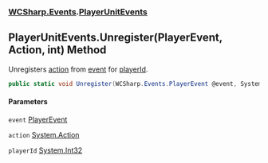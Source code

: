 ### [WCSharp.Events](WCSharp.Events.md 'WCSharp.Events').[PlayerUnitEvents](WCSharp.Events.PlayerUnitEvents.md 'WCSharp.Events.PlayerUnitEvents')

## PlayerUnitEvents.Unregister(PlayerEvent, Action, int) Method

Unregisters [action](WCSharp.Events.PlayerUnitEvents.Unregister(WCSharp.Events.PlayerEvent,System.Action,int).md#WCSharp.Events.PlayerUnitEvents.Unregister(WCSharp.Events.PlayerEvent,System.Action,int).action 'WCSharp.Events.PlayerUnitEvents.Unregister(WCSharp.Events.PlayerEvent, System.Action, int).action') from [event](WCSharp.Events.PlayerUnitEvents.Unregister(WCSharp.Events.PlayerEvent,System.Action,int).md#WCSharp.Events.PlayerUnitEvents.Unregister(WCSharp.Events.PlayerEvent,System.Action,int).event 'WCSharp.Events.PlayerUnitEvents.Unregister(WCSharp.Events.PlayerEvent, System.Action, int).event') for [playerId](WCSharp.Events.PlayerUnitEvents.Unregister(WCSharp.Events.PlayerEvent,System.Action,int).md#WCSharp.Events.PlayerUnitEvents.Unregister(WCSharp.Events.PlayerEvent,System.Action,int).playerId 'WCSharp.Events.PlayerUnitEvents.Unregister(WCSharp.Events.PlayerEvent, System.Action, int).playerId').

```csharp
public static void Unregister(WCSharp.Events.PlayerEvent @event, System.Action action, int playerId);
```
#### Parameters

<a name='WCSharp.Events.PlayerUnitEvents.Unregister(WCSharp.Events.PlayerEvent,System.Action,int).event'></a>

`event` [PlayerEvent](WCSharp.Events.PlayerEvent.md 'WCSharp.Events.PlayerEvent')

<a name='WCSharp.Events.PlayerUnitEvents.Unregister(WCSharp.Events.PlayerEvent,System.Action,int).action'></a>

`action` [System.Action](https://docs.microsoft.com/en-us/dotnet/api/System.Action 'System.Action')

<a name='WCSharp.Events.PlayerUnitEvents.Unregister(WCSharp.Events.PlayerEvent,System.Action,int).playerId'></a>

`playerId` [System.Int32](https://docs.microsoft.com/en-us/dotnet/api/System.Int32 'System.Int32')